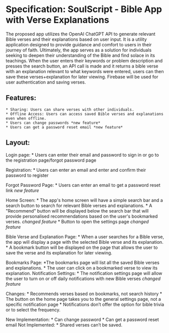 # Specification: SoulScript - Bible App with Verse Explanations
The proposed app utilizes the OpenAI ChatGPT API to generate relevant Bible verses and their explanations based on user input. It is a utility application designed to provide guidance and comfort to users in their journey of faith. Ultimately, the app serves as a solution for individuals seeking to deepen their understanding of the Bible and find solace in its teachings.
When the user enters their keywords or problem description and presses the search button, an API call is made and it returns a bible verse with an explanation relevant to what keywords were entered, users can then save these verses+explanation for later viewing. Firebase will be used for user authentication and saving verses.

## Features:
    * Sharing: Users can share verses with other individuals.
    * Offline Access: Users can access saved Bible verses and explanations even when offline.
    * Users can change passwords *new feature*
    * Users can get a password reset email *new feature*


## Layout:
Login page:
    * Users can enter their email and password to sign in or go to the registration page/forgot password page 

Registration:
    * Users can enter an email and enter and confirm their password to register

Forgot Password Page:
    * Users can enter an email to get a password reset link *new feature*

Home Screen:
    * The app's home screen will have a simple search bar and a search button to search for relevant Bible verses and explanations.
    * A "Recommend" button will be displayed below the search bar that will provide personalised recommendations based on the user's bookmarked verses. *changed feature*
    * Button to open the settings page *changed feature*

Bible Verse and Explanation Page:
    * When a user searches for a Bible verse, the app will display a page with the selected Bible verse and its explanation.
    * A bookmark button will be displayed on the page that allows the user to save the verse and its explanation for later viewing.

Bookmarks Page:
    *The bookmarks page will list all the saved Bible verses and explanations.
    * The user can click on a bookmarked verse to view its explanation.
Notification Settings:
    * The notification settings page will allow the user to turn on or off daily notifications with new Bible verses *changed feature*




Changes:
    * Recommends verses based on bookmarks, not search history
    * The button on the home page takes you to the general settings page, not a specific notification page
    * Notifications don’t offer the option for bible trivia or to select the frequency.

New Implementation:
    * Can change password
    * Can get a password reset email
Not Implemented:
    * Shared verses can’t be saved.

